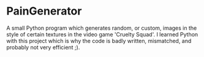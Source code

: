 # PainGenerator
A small Python program which generates random, or custom, images in the style of certain textures in the video game 'Cruelty Squad'. I learned Python with this project which is why the code is badly written, mismatched, and probably not very efficient ;).
